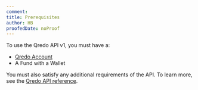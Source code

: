 ```yaml
---
comment: 
title: Prerequisites
author: HB
proofedDate: noProof
---
```



To use the Qredo API v1, you must have a:

- [Qredo Account](https://qredo.network/register)
- A Fund with a Wallet


You must also satisfy any additional requirements of the API. To learn more, see the [Qredo API reference](/api-reference/qredo-api).